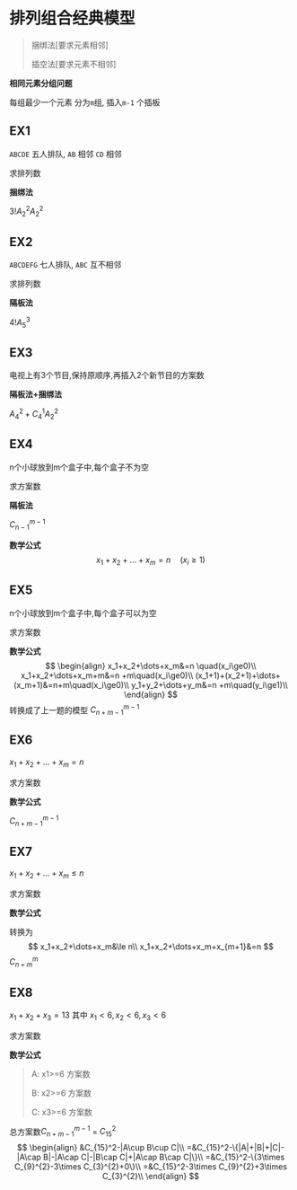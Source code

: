 # 排列组合经典模型

> 捆绑法[要求元素相邻]
>
> 插空法[要求元素不相邻]

**相同元素分组问题**

每组最少一个元素 分为`m`组, 插入`m-1` 个插板



## EX1

`ABCDE` 五人排队, `AB` 相邻 `CD` 相邻 

求排列数

**捆绑法**

$3!A_2^2A_2^2$

## EX2

`ABCDEFG` 七人排队, `ABC` 互不相邻 

求排列数

**隔板法**

$4!A_5^3$

## EX3

电视上有3个节目,保持原顺序,再插入2个新节目的方案数

**隔板法+捆绑法**

$A_4^2+C_4^1A_2^2$

## EX4

n个小球放到m个盒子中,每个盒子不为空

求方案数

**隔板法**

$C_{n-1}^{m-1}$

**数学公式**
$$
x_1+x_2+\dots+x_m=n \quad(x_i\ge1)
$$


## EX5

n个小球放到m个盒子中,每个盒子可以为空

求方案数

**数学公式**
$$
\begin{align}
x_1+x_2+\dots+x_m&=n \quad(x_i\ge0)\\
x_1+x_2+\dots+x_m+m&=n +m\quad(x_i\ge0)\\
(x_1+1)+(x_2+1)+\dots+(x_m+1)&=n+m\quad(x_i\ge0)\\
y_1+y_2+\dots+y_m&=n +m\quad(y_i\ge1)\\
\end{align}
$$
转换成了上一题的模型 $C^{m-1}_{n+m-1}$

## EX6

$x_1+x_2+\dots+x_m=n$ 

求方案数

**数学公式**

$C_{n+m-1}^{m-1}$

## EX7

$x_1+x_2+\dots+x_m\le n$ 

求方案数

**数学公式**

转换为
$$
x_1+x_2+\dots+x_m&\le n\\
x_1+x_2+\dots+x_m+x_{m+1}&=n
$$
$C_{n+m}^{m}$

## EX8

$x_1+x_2+x_3=13$ 其中 $x_1< 6,x_2< 6,x_3<6$

求方案数

**数学公式**

> A: x1>=6 方案数
>
> B: x2>=6 方案数
>
> C: x3>=6 方案数

总方案数$C_{n+m-1}^{m-1}$ = $C_{15}^2$
$$
\begin{align}
&C_{15}^2-|A\cup B\cup C|\\
=&C_{15}^2-\{|A|+|B|+|C|-|A\cap B|-|A\cap C|-|B\cap C|+|A\cap B\cap C|\}\\
=&C_{15}^2-\{3\times C_{9}^{2}-3\times C_{3}^{2}+0\}\\
=&C_{15}^2-3\times C_{9}^{2}+3\times C_{3}^{2}\\
\end{align}
$$
